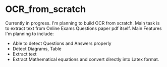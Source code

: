 # OCR_from_scratch
Currently in progress.
I'm planning to build OCR from scratch. 
Main task is to extract text from Online Exams Questions paper pdf itself.
Main Features I'm planning to include:
- Able to detect Questions and Answers properly
- Detect Diagrams, Table 
- Extract text 
- Extract Mathematical equations and convert directly into Latex format.
